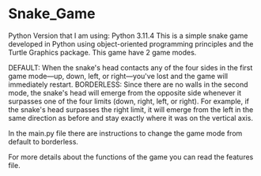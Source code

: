 # Snake_Game
Python Version that I am using: Python 3.11.4
This is a simple snake game developed in Python using object-oriented programming principles and the Turtle Graphics package. This game have 2 game modes.

DEFAULT: When the snake's head contacts any of the four sides in the first game mode—up, down, left, or right—you've lost and the game will immediately restart.
BORDERLESS: Since there are no walls in the second mode, the snake's head will emerge from the opposite side whenever it surpasses one of the four limits (down, right, left, or right). For example, if the snake's head surpasses the right limit, it will emerge from the left in the same direction as before and stay exactly where it was on the vertical axis.

In the main.py file there are instructions to change the game mode from default to borderless.

For more details about the functions of the game you can read the features file.
